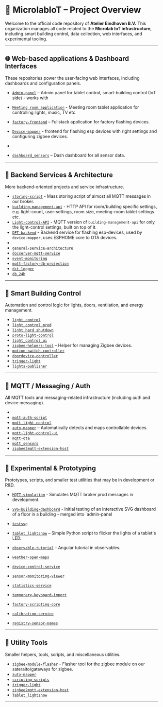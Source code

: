 # 🏢 MicrolabIoT – Project Overview

Welcome to the official code repository of **Atelier Eindhoven B.V.** This organization manages all code related to the **Microlab IoT infrastructure**, including smart building control, data collection, web interfaces, and experimental tooling.

---

## 🌐 Web-based applications & Dashboard Interfaces

These repositories power the user-facing web interfaces, including dashboards and configuration panels.
- [`Admin-panel`](https://github.com/MicrolabIoT/TabletAdminSPA) – Admin panel for tablet control, smart-building control (IoT side) - works with 
- [`Meeting room application`](https://github.com/MicrolabIoT/TabletSPA) - Meeting room tablet application for controlling lights, music, TV etc.
- [`factory-frontend`](https://github.com/MicrolabIoT/factory-provisiong-tool) – Fullstack application for factory flashing devices.
- [`Device-mapper`](https://github.com/MicrolabIoT/zigbee-helper-tool) - frontend for flashing esp devices with right settings and configuring zigbee devices.

- 
- [`dashboard_sensors`](https://github.com/MicrolabIoT/Dashboard_sensors) – Dash dashboard for all sensor data.

---

## 🔧 Backend Services & Architecture

More backend-oriented projects and service infrastructure.

- [`storing-script`](https://github.com/MicrolabIoT/storing-script) - Mass storing script of almost all MQTT messages in our broker.
- [`building-management-api`](https://github.com/MicrolabIoT/TabletAPI) - HTTP API for room/building specific settings, e.g. light-count, user-settings, room size, meeting-room tablet settings etc.
- [`Light-control-API`](https://github.com/MicrolabIoT/light_control_MQTT_API) - MQTT version of `building-management-api` for only the light-control settings, built on top of it.
- [`DPT-backend`](https://github.com/MicrolabIoT/microlab-dpt-PROD) - Backend service for flashing esp-devices, used by `device-mapper`, uses ESPHOME core to OTA devices.
- 
- [`general-service-architecture`](https://github.com/MicrolabIoT/general-service-architecture)
- [`docserver-mqtt-service`](https://github.com/MicrolabIoT/docserver-mqtt-service)
- [`event-monitoring`](https://github.com/MicrolabIoT/event-monitoring)
- [`mqtt-factory-db-projection`](https://github.com/MicrolabIoT/mqtt-factory-db-projection)
- [`dct-logger`](https://github.com/MicrolabIoT/dct-logger)
- [`db_24h`](https://github.com/MicrolabIoT/db_24h)
---

## 🏢 Smart Building Control

Automation and control logic for lights, doors, ventilation, and energy management.

- [`light_control`](https://github.com/MicrolabIoT/light_control)
- [`light_control_prod`](https://github.com/MicrolabIoT/Light_control_prod)
- [`light_hard_shutdown`](https://github.com/MicrolabIoT/Light_hard_shutdown)
- [`proto-light-control`](https://github.com/MicrolabIoT/proto-light-control)
- [`light_control_ui`](https://github.com/MicrolabIoT/light_control_ui)
- [`zigbee-helpers-tool`](https://github.com/MicrolabIoT/zigbee-helpers-tool) – Helper for managing Zigbee devices.
- [`motion-switch-controller`](https://github.com/MicrolabIoT/motion-switch-controller)
- [`doordevice-controller`](https://github.com/MicrolabIoT/doordevice-controller)
- [`trigger-light`](https://github.com/MicrolabIoT/trigger-light)
- [`lights-publisher`](https://github.com/MicrolabIoT/lights-publisher)

---

## 📡 MQTT / Messaging / Auth

All MQTT tools and messaging-related infrastructure (including auth and device messaging).

-
- [`mqtt-auth-script`](https://github.com/MicrolabIoT/mqtt-auth-script)
- [`mqtt-light-control`](https://github.com/MicrolabIoT/mqtt-light-control)
- [`auto-mapper`](https://github.com/MicrolabIoT/auto-mapper) – Automatically detects and maps controllable devices.
- [`mqtt-light-control-ui`](https://github.com/MicrolabIoT/mqtt-light-control-ui)
- [`mqtt-ota`](https://github.com/MicrolabIoT/mqtt-ota)
- [`mqtt_sensors`](https://github.com/MicrolabIoT/mqtt_sensors)
- [`zigbee2mqtt-extension-host`](https://github.com/MicrolabIoT/zigbee2mqtt-extension-host)

---

## 🧠 Experimental & Prototyping

Prototypes, scripts, and smaller test utilities that may be in development or R&D.

- [`MQTT-simulation`](https://github.com/MicrolabIoT/MQTT-Sim-Tool) - Simulates MQTT broker prod messages in development.
- [`SVG-building-dashboard`](https://github.com/MicrolabIoT/Floor-plan-dashboard) - Initial testing of an interactive SVG dashboard of a floor in a building - merged into `admin-panel
- [`testsvg`](https://github.com/MicrolabIoT/testsvg)
- [`tablet_lightshow`](https://github.com/MicrolabIoT/Tablet_lightshow) – Simple Python script to flicker the lights of a tablet's LED.
- [`observable-tutorial`](https://github.com/MicrolabIoT/observable-tutorial) – Angular tutorial in observables.
  
- [`weather-open-maps`](https://github.com/MicrolabIoT/weather-open-maps)
- [`device-control-service`](https://github.com/MicrolabIoT/device-control-service)
- [`sensor-monitoring-viewer`](https://github.com/MicrolabIoT/sensor-monitoring-viewer)
- [`statistics-service`](https://github.com/MicrolabIoT/statistics-service)
- [`temporary-keyboard-import`](https://github.com/MicrolabIoT/temporary-keyboard-import)
- [`factory-scripting-core`](https://github.com/MicrolabIoT/factory-scripting-core)
- [`calibration-service`](https://github.com/MicrolabIoT/calibration-service)
- [`registry-sensor-names`](https://github.com/MicrolabIoT/registry-sensor-names)

---

## 🧰 Utility Tools

Smaller helpers, tools, scripts, and miscellaneous utilities.

- [`zigbee-module-flasher`](https://github.com/MicrolabIoT/zigbee-module-flasher) - Flasher tool for the zigbee module on our sateraito/gateways for zigbee.
- [`auto-mapper`](https://github.com/MicrolabIoT/auto-mapper)
- [`scripting-scripts`](https://github.com/MicrolabIoT/scripting-scripts)
- [`trigger-light`](https://github.com/MicrolabIoT/trigger-light)
- [`zigbee2mqtt-extension-host`](https://github.com/MicrolabIoT/zigbee2mqtt-extension-host)
- [`Tablet_lightshow`](https://github.com/MicrolabIoT/Tablet_lightshow)

---
